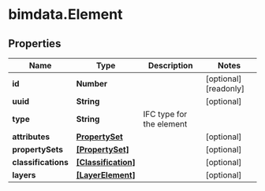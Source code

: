 # bimdata.Element

## Properties

Name | Type | Description | Notes
------------ | ------------- | ------------- | -------------
**id** | **Number** |  | [optional] [readonly] 
**uuid** | **String** |  | [optional] 
**type** | **String** | IFC type for the element | 
**attributes** | [**PropertySet**](PropertySet.md) |  | [optional] 
**propertySets** | [**[PropertySet]**](PropertySet.md) |  | [optional] 
**classifications** | [**[Classification]**](Classification.md) |  | [optional] 
**layers** | [**[LayerElement]**](LayerElement.md) |  | [optional] 



